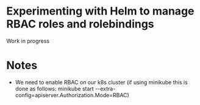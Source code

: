 Experimenting with Helm to manage RBAC roles and rolebindings
=

Work in progress 

# Notes
* We need to enable RBAC on our k8s cluster (if using minikube this is done as follows: minikube start --extra-config=apiserver.Authorization.Mode=RBAC) 
